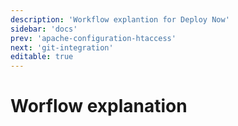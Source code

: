 ```yaml
---
description: 'Workflow explantion for Deploy Now'
sidebar: 'docs'
prev: 'apache-configuration-htaccess'
next: 'git-integration'
editable: true
---
```


# Worflow explanation
